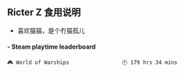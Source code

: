 ## Ricter Z 食用说明
- 喜欢猫猫，是个冇猫孤儿

<!-- steam-box start -->
#### - Steam playtime leaderboard
```text
🎮 World of Warships                 🕘 179 hrs 34 mins
```
<!-- Powered by https://github.com/YouEclipse/steam-box . -->
<!-- steam-box end -->
